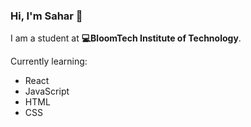 ### Hi, I'm Sahar 🌿

I am a student at **💻BloomTech Institute of Technology**. 

Currently learning:
- React
- JavaScript
- HTML
- CSS

